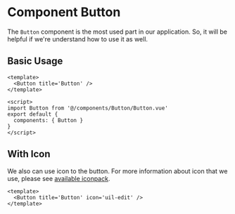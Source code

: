 # Component Button

<!-- Your description here -->

The `Button` component is the most used part in our application. So, it will be helpful if we're understand how to use it as well.

## Basic Usage

<LivePreview :storybookId='`components-button-button--default`'>

```vue
<template>
  <Button title='Button' />
</template>

<script>
import Button from '@/components/Button/Button.vue'
export default {
  components: { Button }
}
</script>
```

</LivePreview>


## With Icon

We also can use icon to the button. For more information about icon that we use, please see [available iconpack](localhost://asdhjasdh.asd).

<LivePreview :storybookId='`components-button-button--with-icon`'>

```vue
<template>
  <Button title='Button' icon='uil-edit' />
</template>
```

</LivePreview>
